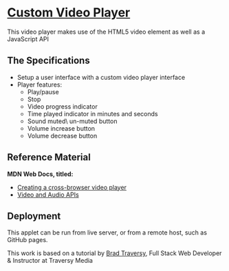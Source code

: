 # [Custom Video Player](https://movie-player-b59b9.web.app/)

This video player makes use of the HTML5 video element as well as a JavaScript API

## The Specifications

* Setup a user interface with a custom video player interface
* Player features:
  * Play/pause
  * Stop
  * Video progress indicator
  * Time played indicator in minutes and seconds
  * Sound muted\ un-muted button
  * Volume increase button
  * Volume decrease button

## Reference Material

**MDN Web Docs, titled:**
* [Creating a cross-browser video player](https://developer.mozilla.org/en-US/docs/Web/Guide/Audio_and_video_delivery/cross_browser_video_player)
* [Video and Audio APIs](https://developer.mozilla.org/en-US/docs/Learn/JavaScript/Client-side_web_APIs/Video_and_audio_APIs)
## Deployment

This applet can be run from live server, or from a remote host, such as GitHub pages.

This work is based on a tutorial by [Brad Traversy](https://www.udemy.com/user/brad-traversy/), Full Stack Web Developer & Instructor at Traversy Media
